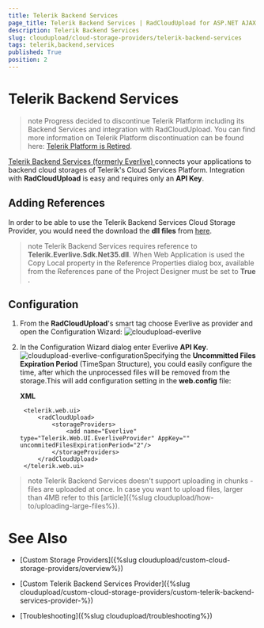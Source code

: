 ```yaml
---
title: Telerik Backend Services
page_title: Telerik Backend Services | RadCloudUpload for ASP.NET AJAX Documentation
description: Telerik Backend Services
slug: cloudupload/cloud-storage-providers/telerik-backend-services
tags: telerik,backend,services
published: True
position: 2
---
```


# Telerik Backend Services

>note Progress decided to discontinue Telerik Platform including its Backend Services and integration with RadCloudUpload. You can find more information on Telerik Platform discontinuation can be found here: [Telerik Platform is Retired](https://www.telerik.com/platform-next-level).

[ Telerik Backend Services (formerly Everlive) ](http://www.telerik.com/backend-services) connects your applications to backend cloud storages of Telerik's Cloud Services Platform. Integration with **RadCloudUpload** is easy and requires only an **API Key**.

## Adding References

In order to be able to use the Telerik Backend Services Cloud Storage Provider, you would need the download the **dll files** from [here](https://bs-static.cdn.telerik.com/sdk/latest/windows/EverliveSDK.Windows.Net35.zip).

>note Telerik Backend Services requires reference to **Telerik.Everlive.Sdk.Net35.dll**.
>When Web Application is used the Copy Local property in the Reference Properties dialog box, available from the References pane of the Project Designer must be set to **True** .
>


## Configuration



1. From the **RadCloudUpload**'s smart tag choose Everlive as provider and open the Configuration Wizard: ![cloudupload-everlive](images/cloudupload-everlive.png)

1. In the Configuration Wizard dialog enter Everlive **API Key**. ![cloudupload-everlive-configuration](images/cloudupload-everlive-configuration.png)Specifying the **Uncommitted Files Expiration Period** (TimeSpan Structure), you could easily configure the time, after which the unprocessed files will be removed from the storage.This will add configuration setting in the **web.config** file:

	**XML**
	
		<telerik.web.ui>
			<radCloudUpload>
				<storageProviders>
					<add name="Everlive" type="Telerik.Web.UI.EverliveProvider" AppKey="" uncommitedFilesExpirationPeriod="2"/>
				</storageProviders>
			</radCloudUpload>
		</telerik.web.ui>


>note Telerik Backend Services doesn't support uploading in chunks - files are uploaded at once. In case you want to upload files, larger than 4MB refer to this [article]({%slug cloudupload/how-to/uploading-large-files%}).
>


# See Also

 * [Custom Storage Providers]({%slug cloudupload/custom-cloud-storage-providers/overview%})

 * [Custom Telerik Backend Services Provider]({%slug cloudupload/custom-cloud-storage-providers/custom-telerik-backend-services-provider-%})

 * [Troubleshooting]({%slug cloudupload/troubleshooting%})
